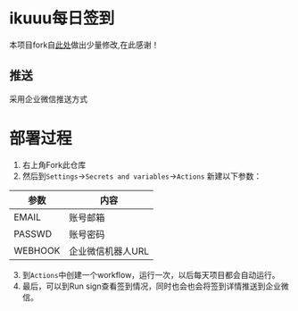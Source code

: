 # ikuuu每日签到

本项目fork自<a href = 'https://github.com/bighammer-link/jichang_dailycheckin'>此处</a>做出少量修改,在此感谢！
## 推送
 采用企业微信推送方式



# 部署过程

1. 右上角Fork此仓库
2. 然后到`Settings`→`Secrets and variables`→`Actions` 新建以下参数：

| 参数   |  内容  |
| ------------ |  ------------ |
| EMAIL  |  账号邮箱  |
| PASSWD |  账号密码  |
| WEBHOOK |  企业微信机器人URL  |

3. 到`Actions`中创建一个workflow，运行一次，以后每天项目都会自动运行。
4. 最后，可以到Run sign查看签到情况，同时也会也会将签到详情推送到企业微信。
